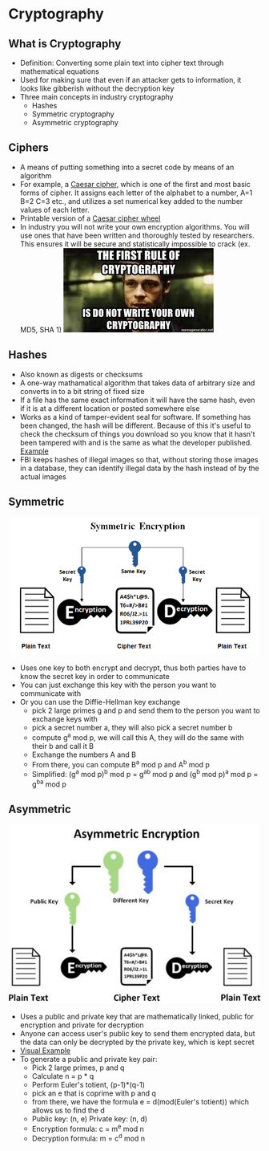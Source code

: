 # Cryptography

## What is Cryptography
* Definition: Converting some plain text into cipher text through mathematical equations
* Used for making sure that even if an attacker gets to information, it looks like gibberish without the decryption key
* Three main concepts in industry cryptography
  * Hashes
  * Symmetric cryptography
  * Asymmetric cryptography

## Ciphers
* A means of putting something into a secret code by means of an algorithm
* For example, a [Caesar cipher](https://cryptii.com/pipes/caesar-cipher), which is one of the first and most basic forms of cipher. It assigns each letter of the alphabet to a number, A=1 B=2 C=3 etc., and utilizes a set numerical key added to the number values of each letter.
* Printable version of a [Caesar cipher wheel](https://fprint.net/wp-content/uploads/printable-cipher-wheel.pdf)
* In industry you will not write your own encryption algorithms. You will use ones that have been written and thoroughly tested by researchers. This ensures it will be secure and statistically impossible to crack (ex. MD5, SHA 1)
![meme](https://github.com/OKStateACM/CryptographyNotes/blob/master/crypto%20meme.jpeg)

## Hashes 
* Also known as digests or checksums
* A one-way mathamatical algorithm that takes data of arbitrary size and converts in to a bit string of fixed size
* If a file has the same exact information it will have the same hash, even if it is at a different location or posted somewhere else
* Works as a kind of tamper-evident seal for software. If something has been changed, the hash will be different. Because of this it's useful to check the checksum of things you download so you know that it hasn't been tampered with and is the same as what the developer published. [Example](https://www.kali.org/downloads/)
* FBI keeps hashes of illegal images so that, without storing those images in a database, they can identify illegal data by the hash instead of by the actual images

## Symmetric
![symmetric](https://github.com/OKStateACM/CryptographyNotes/blob/master/symmetric%20diagram.png)
* Uses one key to both encrypt and decrypt, thus both parties have to know the secret key in order to communicate
* You can just exchange this key with the person you want to communicate with
* Or you can use the Diffie-Hellman key exchange
	* pick 2 large primes g and p and send them to the person you want to exchange keys with
	* pick a secret number a, they will also pick a secret number b
	* compute g<sup>a</sup> mod p, we will call this A, they will do the same with their b and call it B
	* Exchange the numbers A and B
	* From there, you can compute B<sup>a</sup> mod p and A<sup>b</sup> mod p
	* Simplified: (g<sup>a</sup> mod p)<sup>b</sup> mod p = g<sup>ab</sup> mod p and (g<sup>b</sup> mod p)<sup>a</sup> mod p = g<sup>ba</sup> mod p

## Asymmetric
![asymmetric](https://github.com/OKStateACM/CryptographyNotes/blob/master/asymmetric%20diagram.png)
* Uses a public and private key that are mathematically linked, public for encryption and private for decryption
* Anyone can access user's public key to send them encrypted data, but the data can only be decrypted by the private key, which is kept secret
* [Visual Example](https://youtu.be/vgTtHV04xRI?list=WL&t=116)
* To generate a public and private key pair:
	* Pick 2 large primes, p and q
	* Calculate n = p * q
	* Perform Euler's totient, (p-1)*(q-1)
	* pick an e that is coprime with p and q
	* from there, we have the formula e = d(mod(Euler's totient)) which allows us to find the d
	* Public key: (n, e) Private key: (n, d)
	* Encryption formula: c = m<sup>e</sup> mod n
	* Decryption formula: m = c<sup>d</sup> mod n
